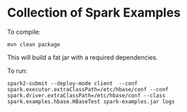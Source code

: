 # Collection of Spark Examples

To compile:

```mvn clean package```

This will build a fat jar with a required dependencies.

To run:

```spark2-submit --deploy-mode client  --conf spark.executor.extraClassPath=/etc/hbase/conf --conf spark.driver.extraClassPath=/etc/hbase/conf --class spark.examples.hbase.HBaseTest spark-examples.jar logs```
